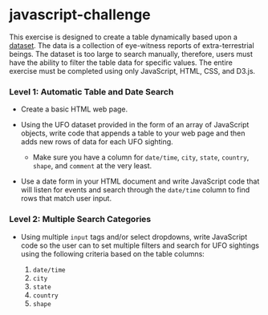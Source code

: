 # javascript-challenge

This exercise is designed to create a table dynamically based upon a [dataset](UFO-level-1/static/js/data.js). The data is a collection of eye-witness reports of extra-terrestrial beings. The dataset is too large to search manually, therefore, users must have the ability to filter the table data for specific values. The entire exercise must be completed using only JavaScript, HTML, CSS, and D3.js. 

### Level 1: Automatic Table and Date Search

* Create a basic HTML web page.

* Using the UFO dataset provided in the form of an array of JavaScript objects, write code that appends a table to your web page and then adds new rows of data for each UFO sighting.

  	* Make sure you have a column for `date/time`, `city`, `state`, `country`, `shape`, and `comment` at the very least.

* Use a date form in your HTML document and write JavaScript code that will listen for events and search through the `date/time` column to find rows that match user input.

### Level 2: Multiple Search Categories

* Using multiple `input` tags and/or select dropdowns, write JavaScript code so the user can to set multiple filters and search for UFO sightings using the following criteria based on the table columns:

  1. `date/time`
  2. `city`
  3. `state`
  4. `country`
  5. `shape`